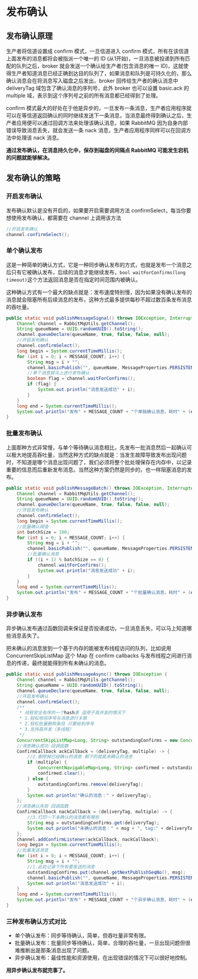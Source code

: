 # 发布确认

## 发布确认原理

生产者将信道设置成 confirm 模式，一旦信道进入 confirm 模式，所有在该信道上面发布的消息都将会被指派一个唯一的 ID (从1开始)，一旦消息被投递到所有匹配的队列之后，broker 就会发送一个确认给生产者(包含消息的唯一 ID)，这就使得生产者知道消息已经正确到达目的队列了，如果消息和队列是可持久化的，那么确认消息会在将消息写入磁盘之后发出，broker 回传给生产者的确认消息中 deliveryTag 域包含了确认消息的序列号，此外 broker 也可以设置 basic.ack 的 multiple 域，表示到这个序列号之前的所有消息都已经得到了处理。

confirm 模式最大的好处在于他是异步的，一旦发布一条消息，生产者应用程序就可以在等信道返回确认的同时继续发送下一条消息，当消息最终得到确认之后，生产者应用便可以通过回调方法来处理该确认消息，如果 RabbitMQ 因为自身内部错误导致消息丢失，就会发送一条 nack 消息，生产者应用程序同样可以在回调方法中处理该 nack 消息。

**通过发布确认，在消息持久化中，保存到磁盘的间隔点 RabbitMQ 可能发生宕机的问题就能够解决。**

## 发布确认的策略

### 开启发布确认

发布确认默认是没有开启的，如果要开启需要调用方法 confirmSelect，每当你要想使用发布确认，都需要在 channel 上调用该方法

```java
//开启发布确认
channel.confirmSelect();
```

### 单个确认发布

这是一种简单的确认方式，它是一种同步确认发布的方式，也就是发布一个消息之后只有它被确认发布，后续的消息才能继续发布，`bool waitForConfirms(long timeout)`这个方法返回消息是否在指定时间范围内被确认。

这种确认方式有一个最大的缺点就是：发布速度特别慢，因为如果没有确认发布的消息就会阻塞所有后续消息的发布，这种方式最多提供每秒不超过数百条发布消息的吞吐量。

```java
public static void publishMessageSignal() throws IOException, InterruptedException {
	Channel channel = RabbitMqUtils.getChannel();
	String queueName = UUID.randomUUID().toString();
	channel.queueDeclare(queueName, true, false, false, null);
	//开启发布确认
	channel.confirmSelect();
	long begin = System.currentTimeMillis();
	for (int i = 0; i < MESSAGE_COUNT; i++) {
		String msg = i + "";
		channel.basicPublish("", queueName, MessageProperties.PERSISTENT_TEXT_PLAIN, msg.getBytes());
		//单个消息就马上进行发布确认
		boolean flag = channel.waitForConfirms();
		if (flag) {
			System.out.println("消息发送成功" + i);
		}
	}
	long end = System.currentTimeMillis();
	System.out.println("发布" + MESSAGE_COUNT + "个单独确认消息，耗时" + (end - begin) + "ms");
}
```

### 批量发布确认

上面那种方式非常慢，与单个等待确认消息相比，先发布一批消息然后一起确认可以极大地提高吞吐量，当然这种方式的缺点就是：当发生故障导致发布出现问题时，不知道是哪个消息出现问题了，我们必须将整个批处理保存在内存中，以记录重要的信息而后重新发布消息。当然这种方案仍然是同步的，也一样阻塞消息的发布。

```java
public static void publishMessageBatch() throws IOException, InterruptedException {
	Channel channel = RabbitMqUtils.getChannel();
	String queueName = UUID.randomUUID().toString();
	channel.queueDeclare(queueName, true, false, false, null);
	//开启发布确认
	channel.confirmSelect();
	long begin = System.currentTimeMillis();
	//批量确认阈值
	int batchSize = 100;
	for (int i = 0; i < MESSAGE_COUNT; i++) {
		String msg = i + "";
		channel.basicPublish("", queueName, MessageProperties.PERSISTENT_TEXT_PLAIN, msg.getBytes());
		//批量确认消息
		if ((i + 1) % batchSize == 0) {
			channel.waitForConfirms();
			System.out.println("消息发送成功" + i);
		}
	}
	long end = System.currentTimeMillis();
	System.out.println("发布" + MESSAGE_COUNT + "个批量确认消息，耗时" + (end - begin) + "ms");
}
```

### 异步确认发布

异步确认发布通过函数回调来保证是否投递成功，一旦消息丢失，可以马上知道哪些消息丢失了。

把未确认的消息放到一个基于内存的能被发布线程访问的队列，比如说用 ConcurrentSkipListMap 这个 Map 在 confirm callbacks 与发布线程之间进行消息的传递，最终就能得到所有未确认的消息。

```java
public static void publishMessageAsync() throws IOException {
	Channel channel = RabbitMqUtils.getChannel();
	String queueName = UUID.randomUUID().toString();
	channel.queueDeclare(queueName, true, false, false, null);
	//开启发布确认
	channel.confirmSelect();
	/**
	 * 线程安全有序的一个hash表 适用于高并发的情况下
	 * 1.轻松地将序号与消息进行关联
	 * 2.轻松批量删除条目 只要给到序号
	 * 3.支持高并发（多线程）
	 */
	ConcurrentSkipListMap<Long, String> outstandingConfirms = new ConcurrentSkipListMap<>();
	//消息确认成功 回调函数
	ConfirmCallback ackCallback = (deliveryTag, multiple) -> {
		//2.删除掉已经确认的消息 剩下的就是未确认的消息
		if (multiple) {
			ConcurrentNavigableMap<Long, String> confirmed = outstandingConfirms.headMap(deliveryTag);
			confirmed.clear();
		} else {
			outstandingConfirms.remove(deliveryTag);
		}
		System.out.println("确认的消息：" + deliveryTag);
	};
	//消息确认失败 回调函数
	ConfirmCallback nackCallback = (deliveryTag, multiple) -> {
		//3.打印一下未确认的消息都有哪些
		String msg = outstandingConfirms.get(deliveryTag);
		System.out.println("未确认的消息：" + msg + ", tag:" + deliveryTag);
	};
	channel.addConfirmListener(ackCallback, nackCallback);
	long begin = System.currentTimeMillis();
	//批量发送消息
	for (int i = 0; i < MESSAGE_COUNT; i++) {
		String msg = i + "";
		//1.此处记录下所有要发送的消息
		outstandingConfirms.put(channel.getNextPublishSeqNo(), msg);
		channel.basicPublish("", queueName, MessageProperties.PERSISTENT_TEXT_PLAIN, msg.getBytes());
		System.out.println("消息发送成功" + i);
	}
	long end = System.currentTimeMillis();
	System.out.println("发布" + MESSAGE_COUNT + "个异步确认消息，耗时" + (end - begin) + "ms");
}
```

### 三种发布确认方式对比

- 单个确认发布：同步等待确认，简单，但吞吐量非常有限。
- 批量确认发布：批量同步等待确认，简单，合理的吞吐量，一旦出现问题但很难推断出是那条消息出现了问题。
- 异步确认发布：最佳性能和资源使用，在出现错误的情况下可以很好地控制。

**用异步确认发布就完事了。**

